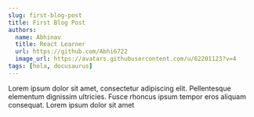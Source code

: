 ```yaml
---
slug: first-blog-post
title: First Blog Post
authors:
  name: Abhinav
  title: React Learner
  url: https://github.com/Abhi6722
  image_url: https://avatars.githubusercontent.com/u/62201123?v=4
tags: [hola, docusaurus]
---
```


Lorem ipsum dolor sit amet, consectetur adipiscing elit. Pellentesque elementum dignissim ultricies. Fusce rhoncus ipsum tempor eros aliquam consequat. Lorem ipsum dolor sit amet

